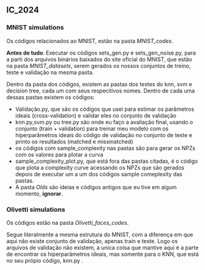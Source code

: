 ## IC_2024

### MNIST simulations
Os códigos relacionados ao MNIST, estão na pasta *MNIST_codes*.


**Antes de tudo**: Executar os códigos sets_gen.py e sets_gen_noise.py, para a parti dos arquivos binários baixados do site oficial do MNIST, que estão na pasta *MNIST_datasets*, serem gerados os nossos conjuntos de treino, teste e validação na mesma pasta.

Dentro da pasta dos códigos, existem as pastas dos testes do knn, svm e decision tree, cada um com seus respecitivos nomes. Dentro de cada uma dessas pastas existem os códigos:
- Validação.py, que são os códigos que usei para estimar os parâmetros ideais (cross-validation) e validar eles no conjunto de validação
- knn.py,svm.py ou tree.py são onde eu faço a avaliação final, usando o conjunto (train + validation) para treinar meu modelo com os hiperparâmetros ideais do código de validação no conjunto de teste e printo os resultados (matched e missmatched)
- os códigos com sample_complexity nas pastas são para gerar os NPZs com os valores para plotar a curva
- sample_complexity_plot.py, que está fora das pastas citadas, é o código que plota a complexity curve acessando os NPZs que são gerados depois de executar um a um dos códigos sample comeplexity das pastas.
- A pasta *Olds* são ideias e códigos antigos que eu tive em algum momento, **ignorar**.

### Olivetti simulations

Os códigos estão na pasta *Olivetti_faces_codes*.

Segue literalmente a mesma estrutura do MNIST, com a diferença em que aqui não existe conjunto de validação, apenas train e teste. Logo os arquivos de validação não existem, a unica coisa que mantive aqui é a parte de encontrar os hiperparâmetros ideais, mas somente para o KNN, que está no seu própio código, knn.py .
